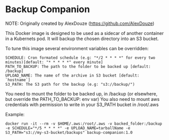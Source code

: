 # Backup Companion

NOTE: Originally created by AlexDouze (https://github.com/AlexDouze)

This Docker image is designed to be used as a sidecar of another
container in a Kubernets pod. It will backup the chosen directory into
an S3 bucket.

To tune this image several environment variables can be overridden:

```
SCHEDULE: Cron formated schedule (e.g: "*/2 * * * *" for every two minutes)[default: "* * * * *" every minute]
PATH_TO_BACKUP: The path to the folder to be backed up [default: /backup]
UPLOAD_NAME: The name of the archive in S3 bucket [default: `hostname`]
S3_PATH: The S3 path for the backup (e.g: "s3://backup/")
```

You need to mount the folder to be backed up, in /backup (or elsewhere,
but override the PATH_TO_BACKUP: env var)
You also need to mount aws credentials with permission to write in your
S3_PATH bucket in /root/.aws

Example:

```
docker run -it --rm -v $HOME/.aws:/root/.aws -v backed_folder:/backup -e SCHEDULE="*/5 * * * *" -e UPLOAD_NAME=tarballName -e S3_PATH="s3://my-s3-bucket/backups" backup-companion:1.0
```
